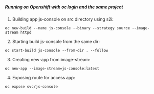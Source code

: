 ##### Running on Openshift with oc login and the same project

1) Building app js-console on src directory using s2i:
```shell 
oc new-build --name js-console --binary --strategy source --image-stream httpd
```
2) Starting build js-console from the same dir:
```shell
oc start-build js-console --from-dir . --follow
```
3) Creating new-app from image-stream:
```shell
oc new-app --image-stream=js-console:latest
```
4) Exposing route for access app:
```shell
oc expose svc/js-console
```

